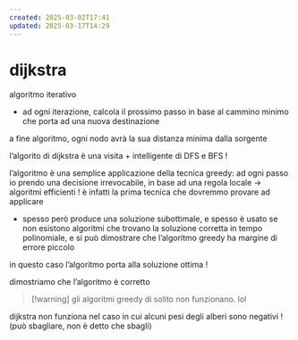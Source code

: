 ```yaml
---
created: 2025-03-02T17:41
updated: 2025-03-17T14:29
---
```

# dijkstra
algoritmo iterativo
- ad ogni iterazione, calcola il prossimo passo in base al cammino minimo che porta ad una nuova destinazione

a fine algoritmo, ogni nodo avrà la sua distanza minima dalla sorgente

l’algorito di dijkstra è una visita + intelligente di DFS e BFS !

l’algoritmo è una semplice applicazione della tecnica greedy: ad ogni passo io prendo una decisione irrevocabile, in base ad una regola locale → algoritmi efficienti ! è infatti la prima tecnica che dovremmo provare ad applicare
- spesso però produce una soluzione subottimale, e spesso è usato se non esistono algoritmi che trovano la soluzione corretta in tempo polinomiale, e si può dimostrare che l’algoritmo greedy ha margine di errore piccolo

in questo caso l’algoritmo porta alla soluzione ottima !

dimostriamo che l’algoritmo è corretto
>[!warning] gli algoritmi greedy di solito non funzionano. lol

dijkstra non funziona nel caso in cui alcuni pesi degli alberi sono negativi ! (può sbagliare, non è detto che sbagli)

